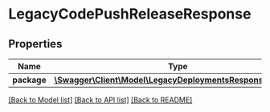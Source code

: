 # LegacyCodePushReleaseResponse

## Properties
Name | Type | Description | Notes
------------ | ------------- | ------------- | -------------
**package** | [**\Swagger\Client\Model\LegacyDeploymentsResponsePackage**](LegacyDeploymentsResponsePackage.md) |  | 

[[Back to Model list]](../README.md#documentation-for-models) [[Back to API list]](../README.md#documentation-for-api-endpoints) [[Back to README]](../README.md)


